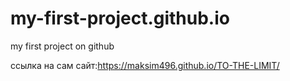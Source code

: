 # my-first-project.github.io
my first project on github

ссылка на сам сайт:https://maksim496.github.io/TO-THE-LIMIT/
